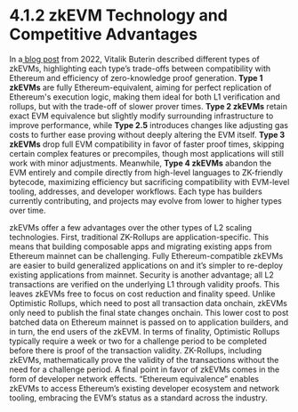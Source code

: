 # 4.1.2 zkEVM Technology and Competitive Advantages

In a[ blog post](https://vitalik.eth.limo/general/2022/08/04/zkevm.html) from 2022, Vitalik Buterin described different types of zkEVMs, highlighting each type’s trade-offs between compatibility with Ethereum and efficiency of zero-knowledge proof generation. **Type 1 zkEVMs** are fully Ethereum-equivalent, aiming for perfect replication of Ethereum's execution logic, making them ideal for both L1 verification and rollups, but with the trade-off of slower prover times. **Type 2 zkEVMs** retain exact EVM equivalence but slightly modify surrounding infrastructure to improve performance, while **Type 2.5** introduces changes like adjusting gas costs to further ease proving without deeply altering the EVM itself. **Type 3 zkEVMs** drop full EVM compatibility in favor of faster proof times, skipping certain complex features or precompiles, though most applications will still work with minor adjustments. Meanwhile, **Type 4 zkEVMs** abandon the EVM entirely and compile directly from high-level languages to ZK-friendly bytecode, maximizing efficiency but sacrificing compatibility with EVM-level tooling, addresses, and developer workflows. Each type has builders currently contributing, and projects may evolve from lower to higher types over time.

zkEVMs offer a few advantages over the other types of L2 scaling technologies. First, traditional ZK-Rollups are application-specific. This means that building composable apps and migrating existing apps from Ethereum mainnet can be challenging. Fully Ethereum-compatible zkEVMs are easier to build generalized applications on and it’s simpler to re-deploy existing applications from mainnet. Security is another advantage; all L2 transactions are verified on the underlying L1 through validity proofs. This leaves zkEVMs free to focus on cost reduction and finality speed. Unlike Optimistic Rollups, which need to post all transaction data onchain, zkEVMs only need to publish the final state changes onchain. This lower cost to post batched data on Ethereum mainnet is passed on to application builders, and in turn, the end users of the zkEVM. In terms of finality, Optimistic Rollups typically require a week or two for a challenge period to be completed before there is proof of the transaction validity. ZK-Rollups, including zkEVMs, mathematically prove the validity of the transactions without the need for a challenge period. A final point in favor of zkEVMs comes in the form of developer network effects. “Ethereum equivalence” enables zkEVMs to access Ethereum’s existing developer ecosystem and network tooling, embracing the EVM’s status as a standard across the industry.
